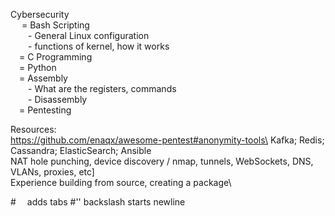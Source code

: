 Cybersecurity\
&emsp; = Bash Scripting\
&emsp;&emsp;- General Linux configuration\
&emsp;&emsp;- functions of kernel, how it works\
&emsp;= C Programming\
&emsp;= Python\
&emsp;= Assembly\
&emsp;&emsp;- What are the registers, commands\
&emsp;&emsp;- Disassembly\
&emsp;= Pentesting
    

Resources:\
https://github.com/enaqx/awesome-pentest#anonymity-tools\
Kafka; Redis; Cassandra; ElasticSearch; Ansible\
NAT hole punching, device discovery / nmap, tunnels, WebSockets, DNS, VLANs, proxies, etc]\
Experience building from source, creating a package\

#&emsp; adds tabs 
#'\' backslash starts newline